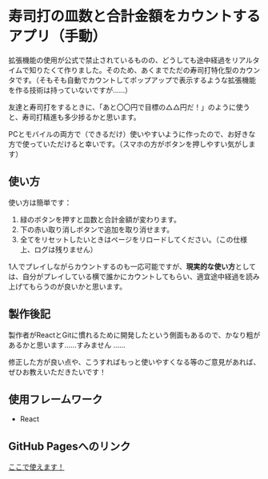 # 寿司打の皿数と合計金額をカウントするアプリ（手動）

拡張機能の使用が公式で禁止されているものの、どうしても途中経過をリアルタイムで知りたくて作りました。そのため、あくまでただの寿司打特化型のカウンタです。（そもそも自動でカウントしてポップアップで表示するような拡張機能を作る技術は持っていないですが……）

友達と寿司打をするときに、「あと〇〇円で目標の△△円だ！」のように使うと、寿司打精進も多少捗るかと思います。

PCとモバイルの両方で（できるだけ）使いやすいように作ったので、お好きな方で使っていただけると幸いです。（スマホの方がボタンを押しやすい気がします）

## 使い方

使い方は簡単です：

1. 緑のボタンを押すと皿数と合計金額が変わります。
2. 下の赤い取り消しボタンで追加を取り消せます。
3. 全てをリセットしたいときはページをリロードしてください。（この仕様上、ログは残りません）

1人でプレイしながらカウントするのも一応可能ですが、**現実的な使い方**としては、自分がプレイしている横で誰かにカウントしてもらい、適宜途中経過を読み上げてもらうのが良いかと思います。

## 製作後記

製作者がReactとGitに慣れるために開発したという側面もあるので、かなり粗があるかと思います……すみません ……

修正した方が良い点や、こうすればもっと使いやすくなる等のご意見があれば、ぜひお教えいただきたいです！

## 使用フレームワーク

- React

## GitHub Pagesへのリンク

[ここで使えます！](https://rnkombat.github.io/sushidacount/)
